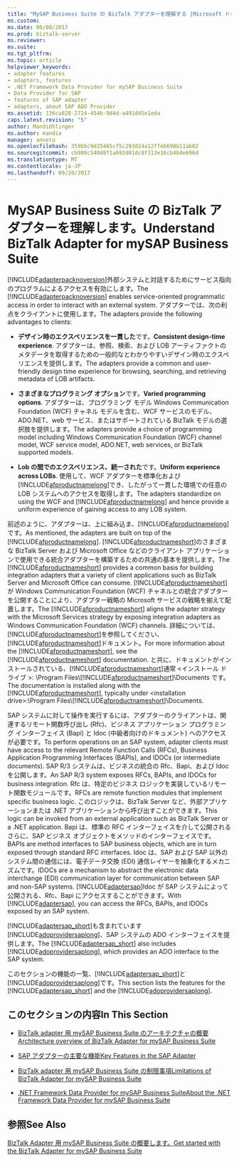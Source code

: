 ```yaml
---
title: "MySAP Business Suite の BizTalk アダプターを理解する |Microsoft ドキュメント"
ms.custom: 
ms.date: 06/08/2017
ms.prod: biztalk-server
ms.reviewer: 
ms.suite: 
ms.tgt_pltfrm: 
ms.topic: article
helpviewer_keywords:
- adapter features
- adapters, features
- .NET Framework Data Provider for mySAP Business Suite
- Data Provider for SAP
- features of SAP adapter
- adapters, about SAP ADO Provider
ms.assetid: 136ca828-2724-454b-9d4d-a491d45e1eda
caps.latest.revision: "5"
author: MandiOhlinger
ms.author: mandia
manager: anneta
ms.openlocfilehash: 359bbc9d25465cf5c293d24a12ffeb698b11ab02
ms.sourcegitcommit: cb908c540d8f1a692d01dc8f313e16cb4b4e696d
ms.translationtype: MT
ms.contentlocale: ja-JP
ms.lasthandoff: 09/20/2017
---
```

# <a name="understand-biztalk-adapter-for-mysap-business-suite"></a><span data-ttu-id="ed265-102">MySAP Business Suite の BizTalk アダプターを理解します。</span><span class="sxs-lookup"><span data-stu-id="ed265-102">Understand BizTalk Adapter for mySAP Business Suite</span></span>
<span data-ttu-id="ed265-103">[!INCLUDE[adapterpacknoversion](../../includes/adapterpacknoversion-md.md)]外部システムと対話するためにサービス指向のプログラムによるアクセスを有効にします。</span><span class="sxs-lookup"><span data-stu-id="ed265-103">The [!INCLUDE[adapterpacknoversion](../../includes/adapterpacknoversion-md.md)] enables service-oriented programmatic access in order to interact with an external system.</span></span> <span data-ttu-id="ed265-104">アダプターでは、次の利点をクライアントに使用します。</span><span class="sxs-lookup"><span data-stu-id="ed265-104">The adapters provide the following advantages to clients:</span></span>  
  
-   <span data-ttu-id="ed265-105">**デザイン時のエクスペリエンスを一貫した**です。</span><span class="sxs-lookup"><span data-stu-id="ed265-105">**Consistent design-time experience**.</span></span> <span data-ttu-id="ed265-106">アダプターは、参照、検索、および LOB アーティファクトのメタデータを取得するための一般的なとわかりやすいデザイン時のエクスペリエンスを提供します。</span><span class="sxs-lookup"><span data-stu-id="ed265-106">The adapters provide a common and user-friendly design time experience for browsing, searching, and retrieving metadata of LOB artifacts.</span></span>  
  
-   <span data-ttu-id="ed265-107">**さまざまなプログラミング オプション**です。</span><span class="sxs-lookup"><span data-stu-id="ed265-107">**Varied programming options**.</span></span> <span data-ttu-id="ed265-108">アダプターは、プログラミング モデル Windows Communication Foundation (WCF) チャネル モデルを含む、WCF サービスのモデル、ADO.NET、web サービス、またはサポートされている BizTalk モデルの選択肢を提供します。</span><span class="sxs-lookup"><span data-stu-id="ed265-108">The adapters provide a choice of programming model including Windows Communication Foundation (WCF) channel model, WCF service model, ADO.NET, web services, or BizTalk supported models.</span></span>  
  
-   <span data-ttu-id="ed265-109">**Lob の間でのエクスペリエンス、統一された**です。</span><span class="sxs-lookup"><span data-stu-id="ed265-109">**Uniform experience across LOBs**.</span></span> <span data-ttu-id="ed265-110">使用して、WCF アダプターを標準化および[!INCLUDE[afproductnamelong](../../includes/afproductnamelong-md.md)]でき、したがって一貫した環境での任意の LOB システムへのアクセスを取得します。</span><span class="sxs-lookup"><span data-stu-id="ed265-110">The adapters standardize on using the WCF and [!INCLUDE[afproductnamelong](../../includes/afproductnamelong-md.md)] and hence provide a uniform experience of gaining access to any LOB system.</span></span>  
  
 <span data-ttu-id="ed265-111">前述のように、アダプターは、上に組み込ま、[!INCLUDE[afproductnamelong](../../includes/afproductnamelong-md.md)]です。</span><span class="sxs-lookup"><span data-stu-id="ed265-111">As mentioned, the adapters are built on top of the [!INCLUDE[afproductnamelong](../../includes/afproductnamelong-md.md)].</span></span> <span data-ttu-id="ed265-112">[!INCLUDE[afproductnameshort](../../includes/afproductnameshort-md.md)]のさまざまな BizTalk Server および Microsoft Office などのクライアント アプリケーションで使用できる統合アダプターを構築するための共通の基本を提供します。</span><span class="sxs-lookup"><span data-stu-id="ed265-112">The [!INCLUDE[afproductnameshort](../../includes/afproductnameshort-md.md)] provides a common basis for building integration adapters that a variety of client applications such as BizTalk Server and Microsoft Office can consume.</span></span> <span data-ttu-id="ed265-113">[!INCLUDE[afproductnameshort](../../includes/afproductnameshort-md.md)]が Windows Communication Foundation (WCF) チャネルとの統合アダプターを公開することにより、アダプター戦略の Microsoft サービスの戦略を揃えて配置します。</span><span class="sxs-lookup"><span data-stu-id="ed265-113">The [!INCLUDE[afproductnameshort](../../includes/afproductnameshort-md.md)] aligns the adapter strategy with the Microsoft Services strategy by exposing integration adapters as Windows Communication Foundation (WCF) channels.</span></span> <span data-ttu-id="ed265-114">詳細については、[!INCLUDE[afproductnameshort](../../includes/afproductnameshort-md.md)]を参照してください、[!INCLUDE[afproductnameshort](../../includes/afproductnameshort-md.md)]ドキュメント。</span><span class="sxs-lookup"><span data-stu-id="ed265-114">For more information about the [!INCLUDE[afproductnameshort](../../includes/afproductnameshort-md.md)], see the [!INCLUDE[afproductnameshort](../../includes/afproductnameshort-md.md)] documentation.</span></span> <span data-ttu-id="ed265-115">と共に、ドキュメントがインストールされている、[!INCLUDE[afproductnameshort](../../includes/afproductnameshort-md.md)]通常 \<インストール ドライブ >: \Program Files\\[!INCLUDE[afproductnameshort](../../includes/afproductnameshort-md.md)]\Documents です。</span><span class="sxs-lookup"><span data-stu-id="ed265-115">The documentation is installed along with the [!INCLUDE[afproductnameshort](../../includes/afproductnameshort-md.md)], typically under \<installation drive>:\Program Files\\[!INCLUDE[afproductnameshort](../../includes/afproductnameshort-md.md)]\Documents.</span></span>  
  
 <span data-ttu-id="ed265-116">SAP システムに対して操作を実行するには、アダプターのクライアントは、関連するリモート関数呼び出し (Rfc)、ビジネス アプリケーション プログラミング インターフェイス (Bapi) と Idoc (中級者向けのドキュメント) へのアクセスが必要です。</span><span class="sxs-lookup"><span data-stu-id="ed265-116">To perform operations on an SAP system, adapter clients must have access to the relevant Remote Function Calls (RFCs), Business Application Programming Interfaces (BAPIs), and IDOCs (or intermediate documents).</span></span> <span data-ttu-id="ed265-117">SAP R/3 システムは、ビジネスの統合の Rfc、Bapi、および Idoc を公開します。</span><span class="sxs-lookup"><span data-stu-id="ed265-117">An SAP R/3 system exposes RFCs, BAPIs, and IDOCs for business integration.</span></span> <span data-ttu-id="ed265-118">Rfc は、特定のビジネス ロジックを実装しているリモート関数モジュールです。</span><span class="sxs-lookup"><span data-stu-id="ed265-118">RFCs are remote function modules that implement specific business logic.</span></span> <span data-ttu-id="ed265-119">このロジックは、BizTalk Server など、外部アプリケーションまたは .NET アプリケーションから呼び出すことができます。</span><span class="sxs-lookup"><span data-stu-id="ed265-119">This logic can be invoked from an external application such as BizTalk Server or a .NET application.</span></span> <span data-ttu-id="ed265-120">Bapi は、標準の RFC インターフェイスを介して公開されるさらに、SAP ビジネス オブジェクトをメソッドのインターフェイスです。</span><span class="sxs-lookup"><span data-stu-id="ed265-120">BAPIs are method interfaces to SAP business objects, which are in turn exposed through standard RFC interfaces.</span></span> <span data-ttu-id="ed265-121">Idoc は、SAP および SAP 以外のシステム間の通信には、電子データ交換 (EDI) 通信レイヤーを抽象化するメカニズムです。</span><span class="sxs-lookup"><span data-stu-id="ed265-121">IDOCs are a mechanism to abstract the electronic data interchange (EDI) communication layer for communication between SAP and non-SAP systems.</span></span> <span data-ttu-id="ed265-122">[!INCLUDE[adaptersap](../../includes/adaptersap-md.md)]Idoc が SAP システムによって公開される、Rfc、Bapi にアクセスすることができます。</span><span class="sxs-lookup"><span data-stu-id="ed265-122">With [!INCLUDE[adaptersap](../../includes/adaptersap-md.md)], you can access the RFCs, BAPIs, and IDOCs exposed by an SAP system.</span></span>  
  
 <span data-ttu-id="ed265-123">[!INCLUDE[adaptersap_short](../../includes/adaptersap-short-md.md)]も含まれています[!INCLUDE[adoprovidersaplong](../../includes/adoprovidersaplong-md.md)]、SAP システムの ADO インターフェイスを提供します。</span><span class="sxs-lookup"><span data-stu-id="ed265-123">The [!INCLUDE[adaptersap_short](../../includes/adaptersap-short-md.md)] also includes [!INCLUDE[adoprovidersaplong](../../includes/adoprovidersaplong-md.md)], which provides an ADO interface to the SAP system.</span></span>  
  
 <span data-ttu-id="ed265-124">このセクションの機能の一覧、[!INCLUDE[adaptersap_short](../../includes/adaptersap-short-md.md)]と[!INCLUDE[adoprovidersaplong](../../includes/adoprovidersaplong-md.md)]です。</span><span class="sxs-lookup"><span data-stu-id="ed265-124">This section lists the features for the [!INCLUDE[adaptersap_short](../../includes/adaptersap-short-md.md)] and the [!INCLUDE[adoprovidersaplong](../../includes/adoprovidersaplong-md.md)].</span></span>  
  
## <a name="in-this-section"></a><span data-ttu-id="ed265-125">このセクションの内容</span><span class="sxs-lookup"><span data-stu-id="ed265-125">In This Section</span></span>  
  
-   [<span data-ttu-id="ed265-126">BizTalk adapter 用 mySAP Business Suite のアーキテクチャの概要</span><span class="sxs-lookup"><span data-stu-id="ed265-126">Architecture overview of BizTalk Adapter for mySAP Business Suite</span></span>](../../adapters-and-accelerators/adapter-sap/architecture-overview-of-the-biztalk-adapter-for-mysap-business-suite.md)  
  
-   [<span data-ttu-id="ed265-127">SAP アダプターの主要な機能</span><span class="sxs-lookup"><span data-stu-id="ed265-127">Key Features in the SAP Adapter</span></span>](../../adapters-and-accelerators/adapter-sap/key-features-in-the-sap-adapter.md)  
  
-   [<span data-ttu-id="ed265-128">BizTalk adapter 用 mySAP Business Suite の制限事項</span><span class="sxs-lookup"><span data-stu-id="ed265-128">Limitations of BizTalk Adapter for mySAP Business Suite</span></span>](../../adapters-and-accelerators/adapter-sap/limitations-of-biztalk-adapter-for-mysap-business-suite.md)  
  
-   [<span data-ttu-id="ed265-129">.NET Framework Data Provider for mySAP Business Suite</span><span class="sxs-lookup"><span data-stu-id="ed265-129">About the .NET Framework Data Provider for mySAP Business Suite</span></span>](../../adapters-and-accelerators/adapter-sap/about-the-net-framework-data-provider-for-mysap-business-suite.md)  
  
## <a name="see-also"></a><span data-ttu-id="ed265-130">参照</span><span class="sxs-lookup"><span data-stu-id="ed265-130">See Also</span></span>  
[<span data-ttu-id="ed265-131">BizTalk Adapter 用 mySAP Business Suite の概要します。</span><span class="sxs-lookup"><span data-stu-id="ed265-131">Get started with the BizTalk Adapter for mySAP Business Suite</span></span>](../../adapters-and-accelerators/adapter-sap/get-started-with-the-biztalk-adapter-for-mysap-business-suite.md)